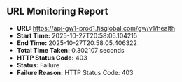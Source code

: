 ## URL Monitoring Report

- **URL:** https://api-gw1-prod1.fisglobal.com/gw/v1/health
- **Start Time:** 2025-10-27T20:58:05.104215
- **End Time:** 2025-10-27T20:58:05.406322
- **Total Time Taken:** 0.302107 seconds
- **HTTP Status Code:** 403
- **Status:** Failure
- **Failure Reason:** HTTP Status Code: 403
